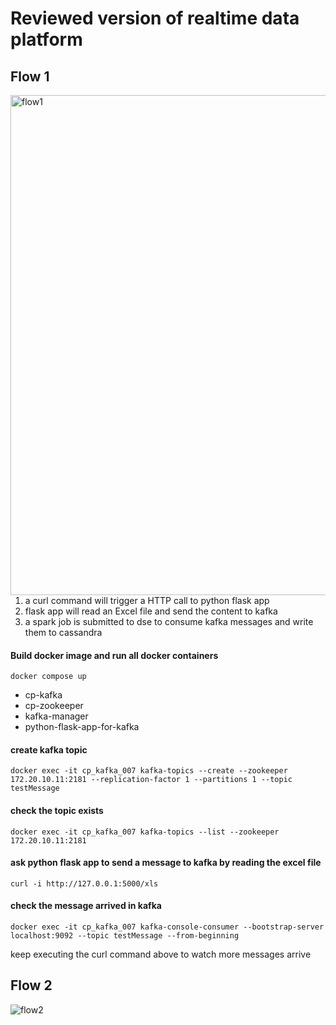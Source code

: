 # Reviewed version of realtime data platform

## Flow 1
<img src="https://github.com/xingh/DART.POC/blob/master/realtime-data-platform-examples-reviewed/diagrams/flow1.png"
 alt="flow1" width="800" style="float: left; margin-right: 10px;" />

1. a curl command will trigger a HTTP call to python flask app
2. flask app will read an Excel file and send the content to kafka
3. a spark job is submitted to dse to consume kafka messages and write them to cassandra 

#### Build docker image and run all docker containers
```
docker compose up
```
- cp-kafka
- cp-zookeeper
- kafka-manager
- python-flask-app-for-kafka

#### create kafka topic
```
docker exec -it cp_kafka_007 kafka-topics --create --zookeeper 172.20.10.11:2181 --replication-factor 1 --partitions 1 --topic testMessage
```

#### check the topic exists
```
docker exec -it cp_kafka_007 kafka-topics --list --zookeeper 172.20.10.11:2181
```

#### ask python flask app to send a message to kafka by reading the excel file
```
curl -i http://127.0.0.1:5000/xls
```

#### check the message arrived in kafka
```
docker exec -it cp_kafka_007 kafka-console-consumer --bootstrap-server localhost:9092 --topic testMessage --from-beginning
```
keep executing the curl command above to watch more messages arrive

## Flow 2
<img src="https://github.com/xingh/DART.POC/blob/master/realtime-data-platform-examples-reviewed/diagrams/flow2.png"
 alt="flow2" style="float: left; margin-right: 10px;" />
